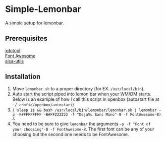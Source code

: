 # Simple-Lemonbar
A simple setup for lemonbar.

## Prerequisites
[xdotool](https://github.com/jordansissel/xdotool)  
[Font Awesome](https://github.com/FortAwesome/Font-Awesome)  
[alsa-utils](https://github.com/gittup/alsa-utils)
  
## Installation  
1. Move `lemonbar.sh` to a proper directory (for EX. `/usr/local/bin`).
2. Auto start the script piped into lemon bar when your WM/DM starts. Below is an example of how I call this script in openbox (autostart file at `~/.config/openbox/autostart`)
  2. `( sleep 1s && bash /usr/local/bin/lemonbar/lemonbar.sh | lemonbar -p -F#FFFFFFFF -B#FF222222 -f "DejaVu Sans Mono"-8 -f FontAwesome-8) &`
3. You need to be sure to give `lemonbar` the arguments `-p -f "Font of your choosing"-8 -f FontAwesome-8`. The first font can be any of your choosing but the second one needs to be FontAwesome.
